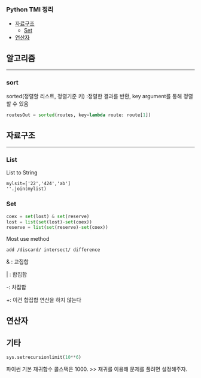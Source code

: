 ### Python TMI 정리

- [자료구조](#자료구조)
  - [Set](#Set)
- [연산자](#연산자)

## 알고리즘

---

### sort

sorted(정렬할 리스트, 정렬기준 키) :정렬한 결과를 반환, key argument를 통해 정렬할 수 있음

```python
routesOut = sorted(routes, key=lambda route: route[1])
```

## 자료구조

---

### List

List to String

```pythton
mylsit=['22','424','ab']
''.join(mylist)
```

### Set

```python
coex = set(lost) & set(reserve)
lost = list(set(lost)-set(coex))
reserve = list(set(reserve)-set(coex))
```

Most use method

```
add /discard/ intersect/ difference
```

& : 교집합

| : 합집합

-: 차집합

+: 이건 합집합 연산을 하지 않는다

## 연산자

## 기타

```python
sys.setrecursionlimit(10**6)
```

파이썬 기본 재귀함수 콜스택은 1000. >> 재귀를 이용해 문제를 풀려면 설정해주자.
